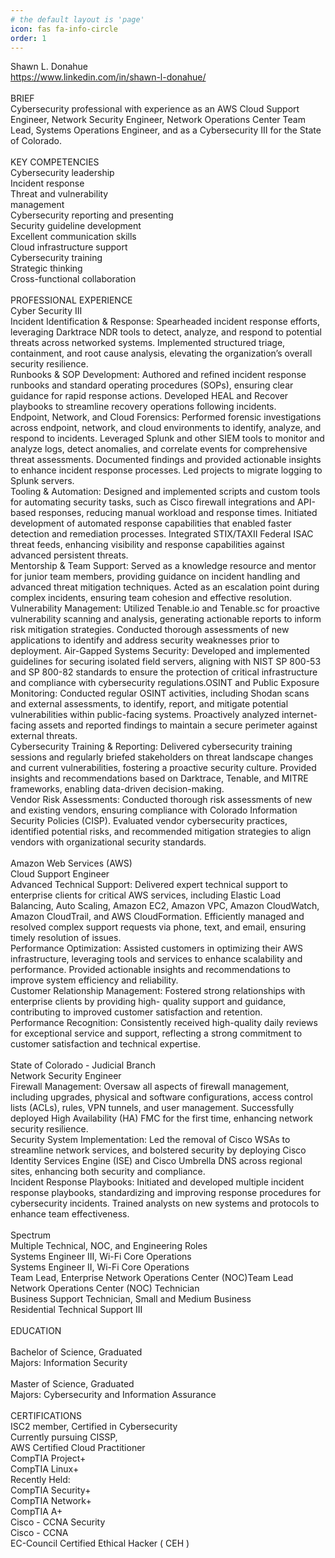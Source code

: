 ```yaml
---
# the default layout is 'page'
icon: fas fa-info-circle
order: 1
---
```


Shawn L. Donahue <br>
https://www.linkedin.com/in/shawn-l-donahue/<br>
<br>
BRIEF<br>
Cybersecurity professional with experience as an AWS Cloud Support Engineer, Network Security Engineer,
Network Operations Center Team Lead, Systems Operations Engineer, and as a Cybersecurity III for the
State of Colorado.<br>
<br>
KEY COMPETENCIES<br>
Cybersecurity leadership<br>
Incident response<br>
Threat and vulnerability<br>
management<br>
Cybersecurity reporting and presenting<br>
Security guideline development<br>
Excellent communication skills<br>
Cloud infrastructure support<br>
Cybersecurity training<br>
Strategic thinking<br>
Cross-functional collaboration<br>
<br>
PROFESSIONAL EXPERIENCE<br>
Cyber Security III<br>
Incident Identification & Response: Spearheaded incident response efforts, leveraging Darktrace NDR tools
to detect, analyze, and respond to potential threats across networked systems. Implemented structured
triage, containment, and root cause analysis, elevating the organization’s overall security resilience.<br>
Runbooks & SOP Development: Authored and refined incident response runbooks and standard operating
procedures (SOPs), ensuring clear guidance for rapid response actions. Developed HEAL and Recover
playbooks to streamline recovery operations following incidents.<br>
Endpoint, Network, and Cloud Forensics: Performed forensic investigations across endpoint, network, and
cloud environments to identify, analyze, and respond to incidents. Leveraged Splunk and other SIEM tools to
monitor and analyze logs, detect anomalies, and correlate events for comprehensive threat assessments.
Documented findings and provided actionable insights to enhance incident response processes. Led
projects to migrate logging to Splunk servers.<br>
Tooling & Automation: Designed and implemented scripts and custom tools for automating security tasks,
such as Cisco firewall integrations and API-based responses, reducing manual workload and response times.
Initiated development of automated response capabilities that enabled faster detection and remediation
processes. Integrated STIX/TAXII Federal ISAC threat feeds, enhancing visibility and response capabilities
against advanced persistent threats.<br>
Mentorship & Team Support: Served as a knowledge resource and mentor for junior team members,
providing guidance on incident handling and advanced threat mitigation techniques. Acted as an escalation
point during complex incidents, ensuring team cohesion and effective resolution.<br>
Vulnerability Management: Utilized Tenable.io and Tenable.sc for proactive vulnerability scanning and
analysis, generating actionable reports to inform risk mitigation strategies. Conducted thorough assessments
of new applications to identify and address security weaknesses prior to deployment.
Air-Gapped Systems Security: Developed and implemented guidelines for securing isolated field servers,
aligning with NIST SP 800-53 and SP 800-82 standards to ensure the protection of critical infrastructure and
compliance with cybersecurity regulations.OSINT and Public Exposure Monitoring: Conducted regular OSINT activities, including Shodan scans and
external assessments, to identify, report, and mitigate potential vulnerabilities within public-facing systems.
Proactively analyzed internet-facing assets and reported findings to maintain a secure perimeter against
external threats.<br>
Cybersecurity Training & Reporting: Delivered cybersecurity training sessions and regularly briefed
stakeholders on threat landscape changes and current vulnerabilities, fostering a proactive security culture.
Provided insights and recommendations based on Darktrace, Tenable, and MITRE frameworks, enabling
data-driven decision-making.<br>
Vendor Risk Assessments: Conducted thorough risk assessments of new and existing vendors, ensuring
compliance with Colorado Information Security Policies (CISP). Evaluated vendor cybersecurity practices,
identified potential risks, and recommended mitigation strategies to align vendors with organizational
security standards.<br>
<br>
Amazon Web Services (AWS)<br>
Cloud Support Engineer<br>
Advanced Technical Support: Delivered expert technical support to enterprise clients for critical AWS
services, including Elastic Load Balancing, Auto Scaling, Amazon EC2, Amazon VPC, Amazon CloudWatch,
Amazon CloudTrail, and AWS CloudFormation. Efficiently managed and resolved complex support requests
via phone, text, and email, ensuring timely resolution of issues.<br>
Performance Optimization: Assisted customers in optimizing their AWS infrastructure, leveraging tools and
services to enhance scalability and performance. Provided actionable insights and recommendations to
improve system efficiency and reliability.<br>
Customer Relationship Management: Fostered strong relationships with enterprise clients by providing high-
quality support and guidance, contributing to improved customer satisfaction and retention.<br>
Performance Recognition: Consistently received high-quality daily reviews for exceptional service and
support, reflecting a strong commitment to customer satisfaction and technical expertise.<br>
<br>
State of Colorado - Judicial Branch<br>
Network Security Engineer<br>
Firewall Management: Oversaw all aspects of firewall management, including upgrades, physical and
software configurations, access control lists (ACLs), rules, VPN tunnels, and user management. Successfully
deployed High Availability (HA) FMC for the first time, enhancing network security resilience.<br>
Security System Implementation: Led the removal of Cisco WSAs to streamline network services, and
bolstered security by deploying Cisco Identity Services Engine (ISE) and Cisco Umbrella DNS across regional
sites, enhancing both security and compliance.<br>
Incident Response Playbooks: Initiated and developed multiple incident response playbooks, standardizing
and improving response procedures for cybersecurity incidents. Trained analysts on new systems and
protocols to enhance team effectiveness.<br>
<br>
Spectrum<br>
Multiple Technical, NOC, and Engineering Roles<br>
Systems Engineer III, Wi-Fi Core Operations<br>
Systems Engineer II, Wi-Fi Core Operations<br>
Team Lead, Enterprise Network Operations Center (NOC)Team Lead<br>
Network Operations Center (NOC) Technician<br>
Business Support Technician, Small and Medium Business<br>
Residential Technical Support III<br>
<br>
EDUCATION<br>
<br>
Bachelor of Science, Graduated<br>
Majors: Information Security<br>
<br>
Master of Science, Graduated<br>
Majors: Cybersecurity and Information Assurance<br>
<br>
CERTIFICATIONS<br>
ISC2 member, Certified in Cybersecurity<br>
Currently pursuing CISSP,<br>
AWS Certified Cloud Practitioner<br>
CompTIA Project+<br>
CompTIA Linux+<br>
Recently Held:<br>
CompTIA Security+<br>
CompTIA Network+<br>
CompTIA A+<br>
Cisco - CCNA Security<br>
Cisco - CCNA<br>
EC-Council Certified Ethical Hacker ( CEH )<br>
